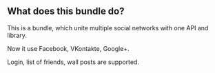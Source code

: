 What does this bundle do?
-----------------

This is a bundle, which unite multiple social networks with one API and library.

Now it use Facebook, VKontakte, Google+.

Login, list of friends, wall posts are supported.